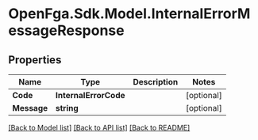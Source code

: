 # OpenFga.Sdk.Model.InternalErrorMessageResponse

## Properties

Name | Type | Description | Notes
------------ | ------------- | ------------- | -------------
**Code** | **InternalErrorCode** |  | [optional] 
**Message** | **string** |  | [optional] 

[[Back to Model list]](../README.md#models) [[Back to API list]](../README.md#api-endpoints) [[Back to README]](../README.md)

